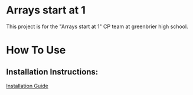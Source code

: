 # Arrays start at 1
This project is for the "Arrays start at 1" CP team at greenbrier high school.
# How To Use
## Installation Instructions:
[Installation Guide](https://github.com/chrisjudk/arrays-start-at-1/wiki/Installation)

